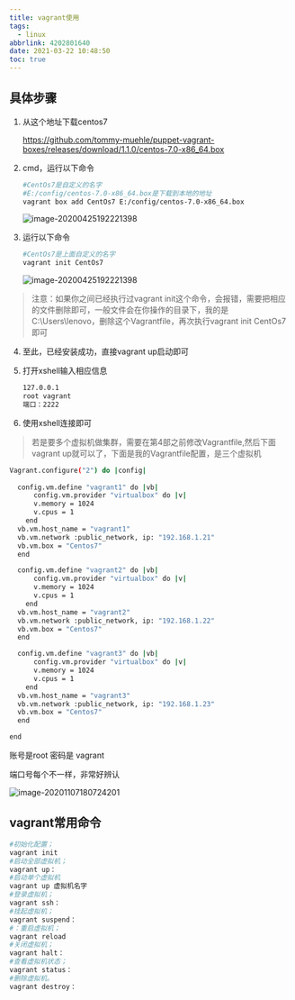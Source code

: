 ```yaml
---
title: vagrant使用
tags:
  - linux
abbrlink: 4202801640
date: 2021-03-22 10:48:50
toc: true
---
```


## 具体步骤

<!-- more -->

1. 从这个地址下载centos7

   https://github.com/tommy-muehle/puppet-vagrant-boxes/releases/download/1.1.0/centos-7.0-x86_64.box

2. cmd，运行以下命令

   ```bash
   #CentOs7是自定义的名字
   #E:/config/centos-7.0-x86_64.box是下载到本地的地址
   vagrant box add CentOs7 E:/config/centos-7.0-x86_64.box
   
   ```

   ![image-20200425192221398](https://gitee.com/flow_disaster/blog-map-bed/raw/master/img/image-20200425192105128.png)

3. 运行以下命令

   ```bash
   #CentOs7是上面自定义的名字
   vagrant init CentOs7
   ```

   ![image-20200425192221398](https://gitee.com/flow_disaster/blog-map-bed/raw/master/img/image-20201107180724201.png)

>注意：如果你之间已经执行过vagrant init这个命令，会报错，需要把相应的文件删除即可，一般文件会在你操作的目录下，我的是C:\Users\lenovo，删除这个Vagrantfile，再次执行vagrant init CentOs7即可

4. 至此，已经安装成功，直接vagrant up启动即可

5. 打开xshell输入相应信息

   ```bash
   127.0.0.1
   root vagrant
   端口：2222
   ```

   

6. 使用xshell连接即可

> 若是要多个虚拟机做集群，需要在第4部之前修改Vagrantfile,然后下面vagrant up就可以了，下面是我的Vagrantfile配置，是三个虚拟机

```bash
Vagrant.configure("2") do |config|
  
  config.vm.define "vagrant1" do |vb|
      config.vm.provider "virtualbox" do |v|
      v.memory = 1024
      v.cpus = 1
    end
  vb.vm.host_name = "vagrant1"
  vb.vm.network :public_network, ip: "192.168.1.21"
  vb.vm.box = "Centos7"
  end

  config.vm.define "vagrant2" do |vb|
      config.vm.provider "virtualbox" do |v|
      v.memory = 1024
      v.cpus = 1
    end
  vb.vm.host_name = "vagrant2"
  vb.vm.network :public_network, ip: "192.168.1.22"
  vb.vm.box = "Centos7"
  end

  config.vm.define "vagrant3" do |vb|
      config.vm.provider "virtualbox" do |v|
      v.memory = 1024
      v.cpus = 1
    end
  vb.vm.host_name = "vagrant3"
  vb.vm.network :public_network, ip: "192.168.1.23"
  vb.vm.box = "Centos7"
  end

end
```

账号是root 密码是 vagrant

端口号每个不一样，非常好辨认

![image-20201107180724201](https://gitee.com/flow_disaster/blog-map-bed/raw/master/img/image-20200425192221398.png)

## vagrant常用命令

```bash
#初始化配置；
vagrant init
#启动全部虚拟机；
vagrant up：
#启动单个虚拟机
vagrant up 虚拟机名字
#登录虚拟机；
vagrant ssh：
#挂起虚拟机；
vagrant suspend：
#：重启虚拟机；
vagrant reload
#关闭虚拟机；
vagrant halt：
#查看虚拟机状态；
vagrant status：
#删除虚拟机。
vagrant destroy：
```

